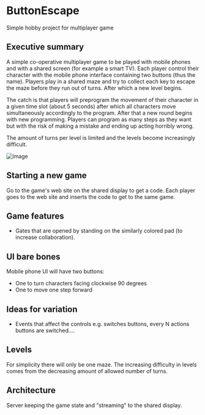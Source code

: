 # ButtonEscape

Simple hobby project for multiplayer game

## Executive summary
A simple co-operative multiplayer game to be played with mobile phones and with a shared screen (for example a smart TV). Each player control their character with the mobile phone interface containing two buttons (thus the name). Players play in a shared maze and try to collect each key to escape the maze before they run out of turns. After which a new level begins.

The catch is that players will preprogram the movement of their character in a given time slot (about 5 seconds) after which all characters move simultaneously accordingly to the program. After that a new round begins with new programming. Players can program as many steps as they want but with the risk of making a mistake and ending up acting horribly wrong.

The amount of turns per level is limited and the levels become increasingly difficult.


![image](https://user-images.githubusercontent.com/2006859/212980838-6fef6465-cee8-4c08-9c4b-611d8dc75760.png)


## Starting a new game
Go to the game's web site on the shared display to get a code. Each player goes to the web site and inserts the code to get to the same game.

## Game features
- Gates that are opened by standing on the similarly colored pad (to increase collaboration).

## UI bare bones
Mobile phone UI will have two buttons:
- One to turn characters facing clockwise 90 degrees
- One to move one step forward

## Ideas for variation
- Events that affect the controls e.g. switches buttons, every N actions buttons are switched....

## Levels
For simplicity there will only be one maze. The increasing difficulty in levels comes from the decreasing amount of allowed number of turns. 

## Architecture
Server keeping the game state and "streaming" to the shared display.
